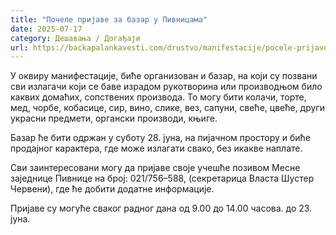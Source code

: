 ```yaml
---
title: "Почеле пријаве за базар у Пивницама"
date: 2025-07-17
category: Дешавања / Догађаји
url: https://backapalankavesti.com/drustvo/manifestacije/pocele-prijave-za-bazar-u-pivnicama/
---
```


У оквиру манифестације, биће организован и базар, на који су позвани сви излагачи који се баве израдом рукотворина или производњом било каквих домаћих, сопствених производа. То могу бити колачи, торте, мед, чорбе, кобасице, сир, вино, слике, вез, сапуни, свеће, цвеће, други украсни предмети, органски производи, књиге.

Базар ће бити одржан у суботу 28. јуна, на пијачном простору и биће продајног карактера, где може излагати свако, без икакве наплате.

Сви заинтересовани могу да пријаве своје учешће позивом Месне заједнице Пивнице на број: 021/756–588, (секретарица Власта Шустер Червени), где ће добити додатне информације.

Пријаве су могуће сваког радног дана од 9.00 до 14.00 часова. до 23. јуна.
